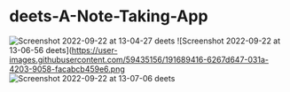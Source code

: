 # deets-A-Note-Taking-App

![Screenshot 2022-09-22 at 13-04-27 deets](https://user-images.githubusercontent.com/59435156/191689424-ef68434a-5764-4092-bedb-e2b33064e449.png)
![Screenshot 2022-09-22 at 13-06-56 deets](https://user-images.githubusercontent.com/59435156/191689416-6267d647-031a-4203-9058-facabcb459e6.png
![Screenshot 2022-09-22 at 13-07-06 deets](https://user-images.githubusercontent.com/59435156/191689433-db609d07-3b1a-4700-9e90-9235a5c7213f.png)
